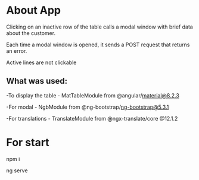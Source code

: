 # About App
Clicking on an inactive row of the table calls a modal window with brief data about the customer.

Each time a modal window is opened, it sends a POST request that returns an error.

Active lines are not clickable

## What was used:
-To display the table - MatTableModule from @angular/material@8.2.3

-For modal - NgbModule from @ng-bootstrap/ng-bootstrap@5.3.1

-For translations - TranslateModule from @ngx-translate/core @12.1.2


# For start
npm i

ng serve
